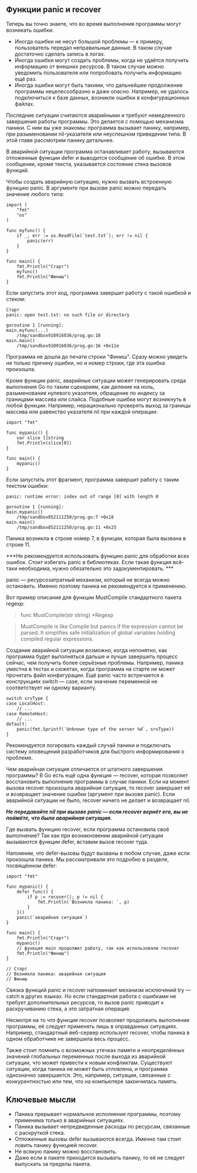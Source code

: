## Функции panic и recover

Теперь вы точно знаете, что во время выполнения программы могут возникать ошибки.
* Иногда ошибки не несут большой проблемы — к примеру, пользователь передал неправильные данные. В таком случае достаточно сделать запись в логах.
* Иногда ошибки могут создать проблемы, когда не удаётся получить информацию от внешних ресурсов. В таком случае можно уведомить пользователя или попробовать получить информацию ещё раз.
* Иногда ошибки могут быть такими, что дальнейшее продолжение программы нецелесообразно и даже опасно. Например, не удалось подключиться к базе данных, возникли ошибки в конфигурационных файлах. 

Последние ситуации считаются аварийными и требуют немедленного завершения работы программы. Это делается с помощью механизма паники. С ним вы уже знакомы: программа вызывает панику, например, при разыменовании nil-указателя или неуспешном приведении типа. В этой главе рассмотрим панику детальнее.

В аварийной ситуации программа останавливает работу, вызываются отложенные функции defer и выводится сообщение об ошибке. В этом сообщении, кроме текста, указывается состояние стека вызовов функций. 

Чтобы создать аварийную ситуацию, нужно вызвать встроенную функцию panic. В аргументе при вызове panic можно передать значение любого типа:

```
import (
    "fmt"
    "os"
)

func myfunc() {
    if _, err := os.ReadFile(`test.txt`); err != nil {
        panic(err)
    }
}

func main() {
    fmt.Println("Старт")
    myfunc()
    fmt.Println("Финиш")
}
```

Если запустить этот код, программа завершит работу с такой ошибкой и стеком:
```
Старт
panic: open test.txt: no such file or directory

goroutine 1 [running]:
main.myfunc(...)
    /tmp/sandbox910916036/prog.go:10
main.main()
    /tmp/sandbox910916036/prog.go:16 +0x11e 
```

Программа не дошла до печати строки "Финиш". Сразу можно увидеть не только причину ошибки, но и номер строки, где эта ошибка произошла.

Кроме функции panic, аварийные ситуации может генерировать среда выполнения Go по таким сценариям, как деление на ноль, разыменование нулевого указателя, обращение по индексу за границами массива или слайса. Подобные ошибки могут возникнуть в любой функции. Например, нерационально проверять выход за границы массива или равенство указателя nil при каждой операции:

```
import "fmt"

func mypanic() {
    var slice []string
    fmt.Println(slice[0])
}

func main() {
    mypanic()
}
```

Если запустить этот фрагмент, программа завершит работу с таким текстом ошибки:

```
panic: runtime error: index out of range [0] with length 0

goroutine 1 [running]:
main.mypanic()
    /tmp/sandbox852111250/prog.go:7 +0x18
main.main()
    /tmp/sandbox852111250/prog.go:11 +0x25 
```

Паника возникла в строке номер 7, в функции, которая была вызвана в строке 11. 

***Не рекомендуется использовать функцию panic для обработки всех ошибок. Стоит избегать panic в библиотеках. Если такая функция всё-таки необходима, нужно обязательно это задокументировать. ***

pаnic — ресурсозатратный механизм, который не всегда можно остановить. Именно поэтому паника не рекомендуется к применению.

Вот пример описания для функции MustCompile стандартного пакета regexp:

> func MustCompile(str string) *Regexp

> MustCompile is like Compile but panics if the expression cannot be parsed. It simplifies safe initialization of global variables holding compiled regular expressions.

Создание аварийной ситуации возможно, когда непонятно, как программа будет выполняться дальше и лучше завершить процесс сейчас, чем получить более серьёзные проблемы. Например, паника уместна в тестах и сюжетах, когда программа на старте не может прочитать файл конфигурации. Ещё panic часто встречается в конструкциях switch — case, если значение переменной не соответствует ни одному варианту.
```
switch srvType {
case LocalHost:
    // ...
case RemoteHost:
    // ...
default:
    panic(fmt.Sprintf(`Unknown type of the server %d`, srvType))
}
```

Рекомендуется логировать каждый случай паники и подключать систему оповещений разработчиков для быстрого информирования о проблеме.

Чем аварийная ситуация отличается от штатного завершения программы? В Go есть ещё одна функция — recover, которая позволяет восстановить выполнение программы в случае паники. Если на момент вызова recover произошла аварийная ситуация, то recover завершает её и возвращает значение ошибки (аргумент при вызове panic). Если аварийной ситуации не было, recover ничего не делает и возвращает nil. 

***Не передавайте nil при вызове panic — если recover вернёт его, вы не поймёте, что была аварийная ситуация.***

Где вызвать функцию recover, если программа остановила своё выполнение? Так как при возникновении аварийной ситуации вызываются функции defer, вставим вызов recover туда. 

Напомним, что defer-вызовы будут вызваны в любом случае, даже если произошла паника. Мы рассматривали это подробно в разделе, посвящённом defer:
```
import "fmt"

func mypanic() {
    defer func() {
        if p := recover(); p != nil {
            fmt.Println(`Возникла паника: `, p)
        }
    }()
    panic(`aварийная ситуация`)
}

func main() {
    fmt.Println("Старт")
    mypanic()
    // функция main продолжит работу, так как использовали recover
    fmt.Println("Финиш")
}

// Cтарт
// Возникла паника: aварийная ситуация
// Финиш 
```

Связка функций panic и recover напоминает механизм исключений try — catch в других языках. Но если стандартная работа с ошибками не требует дополнительных ресурсов, то вызов panic приводит к раскручиванию стека, а это затратная операция.

Несмотря на то что функция recover позволяет продолжить выполнение программы, её следует применять лишь в оправданных ситуациях. Например, стандартный веб-сервер использует recover, чтобы паника в одном обработчике не завершила весь процесс. 

Также стоит помнить о возможных утечках памяти и неопределённых значений глобальных переменных после выхода из аварийной ситуации, что может привести к новым конфликтам. Существуют ситуации, когда паника не может быть отловлена, и программа однозначно завершается. Это, например, ситуации, связанные с конкурентностью или тем, что на компьютере закончилась память.


## Ключевые мысли

* Паника прерывает нормальное исполнение программы, поэтому применима только в аварийных ситуациях.
* Паника вызывает непредвиденные расходы по ресурсам, связанные с раскруткой стека.
* Отложенные вызовы defer вызываются всегда. Именно там стоит ловить панику функцией recover.
* Не всякую панику можно восстановить.
* Даже если в пакете приходится вызывать панику, то её не следует выпускать за пределы пакета.